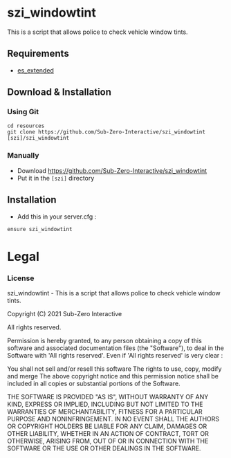 # szi_windowtint
This is a script that allows police to check vehicle window tints.

## Requirements
- [es_extended](https://github.com/esx-framework/es_extended/tree/legacy)

## Download & Installation

### Using Git
```
cd resources
git clone https://github.com/Sub-Zero-Interactive/szi_windowtint [szi]/szi_windowtint
```

### Manually
- Download https://github.com/Sub-Zero-Interactive/szi_windowtint
- Put it in the `[szi]` directory


## Installation
- Add this in your server.cfg :

```
ensure szi_windowtint
```

# Legal
### License
szi_windowtint - This is a script that allows police to check vehicle window tints.

Copyright (C) 2021 Sub-Zero Interactive

All rights reserved.

Permission is hereby granted, to any person obtaining a copy
of this software and associated documentation files (the "Software"), to deal
in the Software with 'All rights reserved'. Even if 'All rights reserved' is very clear :

  You shall not sell and/or resell this software
  The rights to use, copy, modify and merge
  The above copyright notice and this permission notice shall be included in all copies or substantial portions of the Software.

THE SOFTWARE IS PROVIDED "AS IS", WITHOUT WARRANTY OF ANY KIND, EXPRESS OR
IMPLIED, INCLUDING BUT NOT LIMITED TO THE WARRANTIES OF MERCHANTABILITY,
FITNESS FOR A PARTICULAR PURPOSE AND NONINFRINGEMENT. IN NO EVENT SHALL THE
AUTHORS OR COPYRIGHT HOLDERS BE LIABLE FOR ANY CLAIM, DAMAGES OR OTHER
LIABILITY, WHETHER IN AN ACTION OF CONTRACT, TORT OR OTHERWISE, ARISING FROM,
OUT OF OR IN CONNECTION WITH THE SOFTWARE OR THE USE OR OTHER DEALINGS IN THE
SOFTWARE.
